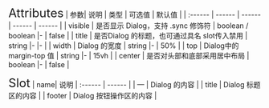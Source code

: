 <ClientOnly>
  <xxx-dialog/>
<font size=5>Attributes</font>
| 参数| 说明 | 类型 | 可选值 | 默认值 |
| :------ | ------ | ------ | ------ | ------ |
| visible | 是否显示 Dialog，支持 .sync 修饰符 | boolean / boolean |- | false |
| title | 是否Dialog 的标题，也可通过具名 slot传入禁用 | string |- |- |
| width | Dialog 的宽度 | string |- | 50% |
| top | Dialog中的 margin-top 值 | string |- | 15vh |
| center | 	是否对头部和底部采用居中布局 | boolean |- | false |

<font size=5>Slot</font>
| name| 说明 
| :------ | ------ |
| — | 	Dialog 的内容 |
| title | 	Dialog 标题区的内容 |
| footer | 	Dialog 按钮操作区的内容 |

</ClientOnly>
